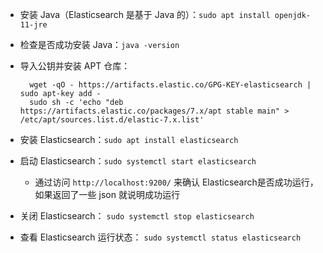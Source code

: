 * 安装 Java（Elasticsearch 是基于 Java 的）：`sudo apt install openjdk-11-jre`
* 检查是否成功安装 Java：`java -version`
* 导入公钥并安装 APT 仓库：

        wget -qO - https://artifacts.elastic.co/GPG-KEY-elasticsearch | sudo apt-key add -
        sudo sh -c 'echo "deb https://artifacts.elastic.co/packages/7.x/apt stable main" > /etc/apt/sources.list.d/elastic-7.x.list'

* 安装 Elasticsearch：`sudo apt install elasticsearch`
* 启动 Elasticsearch：`sudo systemctl start elasticsearch`
    * 通过访问 `http://localhost:9200/` 来确认 Elasticsearch是否成功运行，如果返回了一些 json 就说明成功运行
* 关闭 Elasticsearch： `sudo systemctl stop elasticsearch`
* 查看 Elasticsearch 运行状态： `sudo systemctl status elasticsearch`